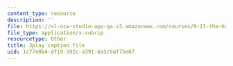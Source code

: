 ```yaml
---
content_type: resource
description: ''
file: https://ol-ocw-studio-app-qa.s3.amazonaws.com/courses/9-13-the-human-brain-spring-2019/1c77e0b4df19592ca3916a5c9af75e07_otriwYhNtm0.vtt
file_type: application/x-subrip
resourcetype: Other
title: 3play caption file
uid: 1c77e0b4-df19-592c-a391-6a5c9af75e07
---
```

